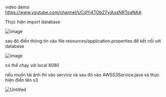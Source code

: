video demo https://www.youtube.com/channel/UCdYj4TOb27yiAozNRTeaNAA

Thực hiện import database

![image](https://user-images.githubusercontent.com/78399005/175767556-de86fcab-cdc0-49dc-8270-1e1c2d3edc32.png)

sau đó điền thông tin vào file resources/application.properties để kết nối với database

![image](https://user-images.githubusercontent.com/78399005/175767226-d416d3eb-6d4a-411f-b7a6-947f227e3aba.png)

có thể chạy với local 8080

nếu muốn tải ảnh thì vào service và sau đó vào AWSS3Service.java và thực hiện điền tên s3

![Untitled](https://user-images.githubusercontent.com/78399005/175767671-e464bbfe-08d6-4602-aa35-5336831330bd.png)
